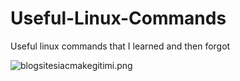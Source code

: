 # Useful-Linux-Commands
Useful linux commands that I learned and then forgot

![blogsitesiacmakegitimi.png](0)
